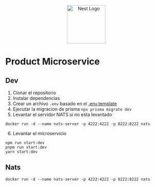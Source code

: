 <p align="center">
  <a href="http://nestjs.com/" target="blank"><img src="https://nestjs.com/img/logo-small.svg" width="120" alt="Nest Logo" /></a>
</p>

# Product Microservice

## Dev

1. Clonar el repositorio
2. Instalar dependencias
3. Crear un archivo `.env` basado en el [.env.template](.env.template)
4. Ejecutar la migracion de prisma `npx prisma migrate dev`
5. Levantar el servidor NATS si no esta levantado
```
docker run -d --name nats-server -p 4222:4222 -p 8222:8222 nats
```
6. Levantar el microservicio
```
npm run start:dev
pnpm run start:dev
yarn start:dev
```

## Nats
```
docker run -d --name nats-server -p 4222:4222 -p 8222:8222 nats
```
